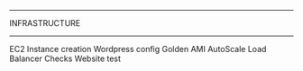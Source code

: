 
************
INFRASTRUCTURE
*************

EC2 Instance creation
Wordpress config
Golden AMI
AutoScale
Load Balancer Checks
Website test